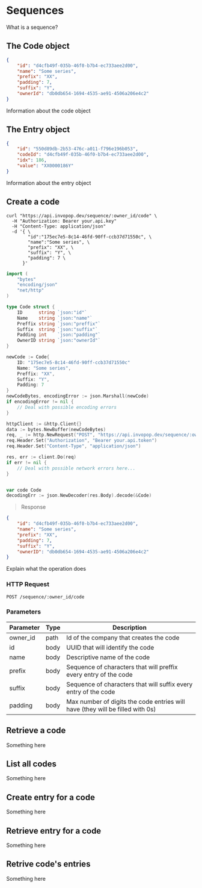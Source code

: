 # Sequences

What is a sequence?

## The Code object

```json
{
    "id": "d4cfb49f-035b-46f0-b7b4-ec733aee2d00",
    "name": "Some series",
    "prefix": "XX",
    "padding": 7,
    "suffix": "Y",
    "ownerId": "db0db654-1694-4535-ae91-4506a206e4c2"
}
```

Information about the code object

## The Entry object

```json
{
    "id": "550d89db-2b53-476c-a011-f796e196b053",
    "codeId": "d4cfb49f-035b-46f0-b7b4-ec733aee2d00",
    "idx": 186,
    "value": "XX0000186Y"
}
```

Information about the entry object

## Create a code

```shell
curl "https://api.invopop.dev/sequence/:owner_id/code" \
  -H "Authorization: Bearer your.api.key"
  -H "Content-Type: application/json"
  -d '{ \
        "id":"175ec7e5-8c14-46fd-90ff-ccb37d71550c", \
        "name":"Some series", \
        "prefix": "XX", \
        "suffix": "Y", \
        "padding": 7 \
      }'
```

```go
import (
    "bytes"
    "encoding/json"
    "net/http"
)

type Code struct {
    ID      string `json:"id"`
    Name    string `json:"name"`
    Preffix string `json:"preffix"`
    Suffix  string `json:"suffix"`
    Padding int    `json:"padding"`
    OwnerID string `json:"ownerId"`
}

newCode := Code{
    ID: "175ec7e5-8c14-46fd-90ff-ccb37d71550c"
    Name: "Some series",
    Preffix: "XX",
    Suffix: "Y",
    Padding: 7
}
newCodeBytes, encodingError := json.Marshall(newCode)
if encodingError != nil {
    // Deal with possible encoding errors
}

httpClient := &http.Client{}
data := bytes.NewBuffer(newCodeBytes)
req, _ := http.NewRequest("POST", "https://api.invopop.dev/sequence/:owner_id/code", data)
req.Header.Set("Authorization", "Bearer your.api.token")
req.Header.Set("Content-Type", "application/json")

res, err := client.Do(req)
if err != nil {
    // Deal with possible network errors here...
}


var code Code
decodingErr := json.NewDecoder(res.Body).decode(&Code)
```

> Response

```json
{
    "id": "d4cfb49f-035b-46f0-b7b4-ec733aee2d00",
    "name": "Some series",
    "prefix": "XX",
    "padding": 7,
    "suffix": "Y",
    "ownerID": "db0db654-1694-4535-ae91-4506a206e4c2"
}
```


Explain what the operation does

### HTTP Request

`POST /sequence/:owner_id/code`

### Parameters

Parameter    | Type    | Description
------------ | ------- | -----------
owner_id     | path    | Id of the company that creates the code
id           | body    | UUID that will identify the code
name         | body    | Descriptive name of the code
prefix       | body    | Sequence of characters that will preffix every entry of the code
suffix       | body    | Sequence of characters that will suffix every entry of the code
padding      | body    | Max number of digits the code entries will have (they will be filled with 0s)

## Retrieve a code

Something here

## List all codes

Something here

## Create entry for a code

Something here

## Retrieve entry for a code

Something here

## Retrive code's entries

Something here
